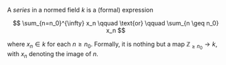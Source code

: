 A *series* in a normed field $k$ is a (formal) expression

$$
\sum_{n=n_0}^{\infty} x_n \qquad \text{or} \qquad \sum_{n \geq n_0} x_n
$$

where $x_n \in k$ for each $n \geq n_0$. Formally, it is nothing but a map $\mathbb{Z}_{\geq n_0} \to k$, with $x_n$ denoting the image of $n$.
